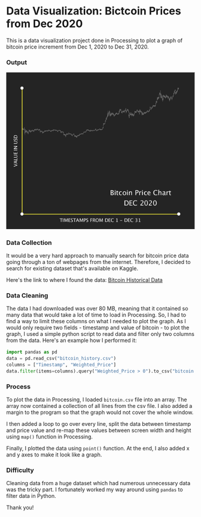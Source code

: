 # Data Visualization: Bictcoin Prices from Dec 2020
This is a data visualization project done in Processing to plot a graph of bitcoin price increment from Dec 1, 2020 to Dec 31, 2020.

###  Output
![](output.png)

### Data Collection
It would be a very hard approach to manually search for bitcoin price data going through a ton of webpages from the internet. Therefore, I decided to search for existing dataset that's available on Kaggle.

Here's the link to where I found the data: [Bitcoin Historical Data](https://www.kaggle.com/mczielinski/bitcoin-historical-data)

### Data Cleaning
The data I had downloaded was over 80 MB, meaning that it contained so many data that would take a lot of time to load in Processing. So, I had to find a way to limit these columns on what I needed to plot the graph. As I would only require two fields - timestamp and value of bitcoin - to plot the graph, I used a simple python script to read data and filter only two columns from the data. Here's an example how I performed it:
```python
import pandas as pd
data = pd.read_csv("bitcoin_history.csv")
columns = ["Timestamp", "Weighted_Price"]
data.filter(items=columns).query("Weighted_Price > 0").to_csv("bitcoin.csv", index=False, header=False)
```

### Process
To plot the data in Processing, I loaded ```bitcoin.csv``` file into an array. The array now contained a collection of all lines from the csv file. I also added a margin to the program so that the graph would not cover the whole window.

I then added a loop to go over every line, split the data between timestamp and price value and re-map these values between screen width and height using ```map()``` function in Processing.

Finally, I plotted the data using ```point()``` function. At the end, I also added x and y axes to make it look like a graph.


### Difficulty
Cleaning data from a huge dataset which had numerous unnecessary data was the tricky part. I fortunately worked my way around using ```pandas``` to filter data in Python.

Thank you!